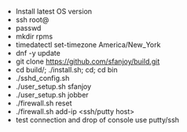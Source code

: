  - Install latest OS version
 - ssh root@<new host>
 - passwd
 - mkdir rpms
 - timedatectl set-timezone America/New_York
 - dnf -y update
 - git clone https://github.com/sfanjoy/build.git
 - cd build/<os name>; ./install.sh; cd; cd bin
 - ./sshd_config.sh
 - ./user_setup.sh sfanjoy
 - ./user_setup.sh jobber
 - ./firewall.sh reset
 - ./firewall.sh add-ip <ssh/putty host>
 - test connection and drop of console use putty/ssh
